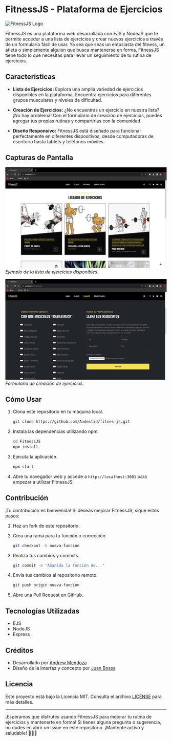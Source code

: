 # FitnessJS - Plataforma de Ejercicios

![FitnessJS Logo](public/logo.png)

FitnessJS es una plataforma web desarrollada con EJS y NodeJS que te permite acceder a una lista de ejercicios y crear nuevos ejercicios a través de un formulario fácil de usar. Ya sea que seas un entusiasta del fitness, un atleta o simplemente alguien que busca mantenerse en forma, FitnessJS tiene todo lo que necesitas para llevar un seguimiento de tu rutina de ejercicios.

## Características

- **Lista de Ejercicios:** Explora una amplia variedad de ejercicios disponibles en la plataforma. Encuentra ejercicios para diferentes grupos musculares y niveles de dificultad.

- **Creación de Ejercicios:** ¿No encuentras un ejercicio en nuestra lista? ¡No hay problema! Con el formulario de creación de ejercicios, puedes agregar tus propias rutinas y compartirlas con la comunidad.

- **Diseño Responsivo:** FitnessJS está diseñado para funcionar perfectamente en diferentes dispositivos, desde computadoras de escritorio hasta tablets y teléfonos móviles.

## Capturas de Pantalla

![Captura de Pantalla 1](public/img/captura1.png)
_Ejemplo de la lista de ejercicios disponibles._

![Captura de Pantalla 2](public/img/captura2.png)
_Formulario de creación de ejercicios._

## Cómo Usar

1. Clona este repositorio en tu máquina local.

   ```bash
   git clone https://github.com/Andestid/fitnes-js.git
   ```

2. Instala las dependencias utilizando npm.

   ```bash
   cd FitnessJS
   npm install
   ```

3. Ejecuta la aplicación.

   ```bash
   npm start
   ```

4. Abre tu navegador web y accede a `http://localhost:3001` para empezar a utilizar FitnessJS.

## Contribución

¡Tu contribución es bienvenida! Si deseas mejorar FitnessJS, sigue estos pasos:

1. Haz un fork de este repositorio.

2. Crea una rama para tu función o corrección.

   ```bash
   git checkout -b nueva-funcion
   ```

3. Realiza tus cambios y commits.

   ```bash
   git commit -m "Añadida la función de..."
   ```

4. Envía tus cambios al repositorio remoto.

   ```bash
   git push origin nueva-funcion
   ```

5. Abre una Pull Request en GitHub.

## Tecnologías Utilizadas

- EJS
- NodeJS
- Express

## Créditos

- Desarrollado por [Andrew Mendoza](https://github.com/Andestid)
- Diseño de la interfaz y concepto por [Juan Bossa](https://github.com/JBxss)

## Licencia

Este proyecto está bajo la Licencia MIT. Consulta el archivo [LICENSE](LICENSE) para más detalles.

---

¡Esperamos que disfrutes usando FitnessJS para mejorar tu rutina de ejercicios y mantenerte en forma! Si tienes alguna pregunta o sugerencia, no dudes en abrir un issue en este repositorio. ¡Mantente activo y saludable! 💪🏋️‍♀️